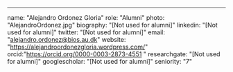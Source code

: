 ---
name: "Alejandro Ordonez Gloria"
role: "Alumni"
photo: "AlejandroOrdonez.jpg"
biography: "[Not used for alumni]"
linkedin: "[Not used for alumni]"
twitter: "[Not used for alumni]"
email: "alejandro.ordonez@bios.au.dk"
website: "https://alejandroordonezgloria.wordpress.com/"
orcid:"https://orcid.org/0000-0003-2873-4551 "
researchgate: "[Not used for alumni]"
googlescholar: "[Not used for alumni]"
seniority: "7"
